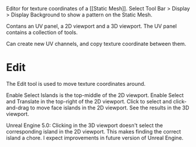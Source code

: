 Editor for texture coordinates of a [[Static Mesh]].
Select Tool Bar > Display > Display Background to show a pattern on the Static Mesh.

Contans an UV panel, a 2D viewport and a 3D viewport.
The UV panel contains a collection of tools.

Can create new UV channels, and copy texture coordinate between them.

# Edit

The Edit tool is used to move texture coordinates around.

Enable Select Islands is the top-middle of the 2D viewport.
Enable Select and Translate in the top-right of the 2D viewport.
Click to select and click-and-drag to move face islands in the 2D viewport.
See the results in the 3D viewport.

Unreal Engine 5.0:
Clicking in the 3D viewport doesn't select the corresponding island in the 2D viewport.
This makes finding the correct island a chore.
I expect improvements in future version of Unreal Engine.